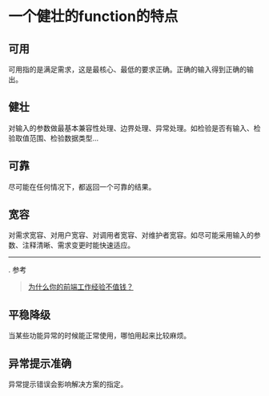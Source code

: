 # 一个健壮的function的特点

## 可用
可用指的是满足需求，这是最核心、最低的要求正确。正确的输入得到正确的输出。

## 健壮
对输入的参数做最基本兼容性处理、边界处理、异常处理。如检验是否有输入、检验取值范围、检验数据类型...

## 可靠
尽可能在任何情况下，都返回一个可靠的结果。

## 宽容
对需求宽容、对用户宽容、对调用者宽容、对维护者宽容。如尽可能采用输入的参数、注释清晰、需求变更时能快速适应。

---
. 参考
> [为什么你的前端工作经验不值钱？](https://zhuanlan.zhihu.com/p/25595871)

## 平稳降级
当某些功能异常的时候能正常使用，哪怕用起来比较麻烦。

## 异常提示准确
异常提示错误会影响解决方案的指定。

